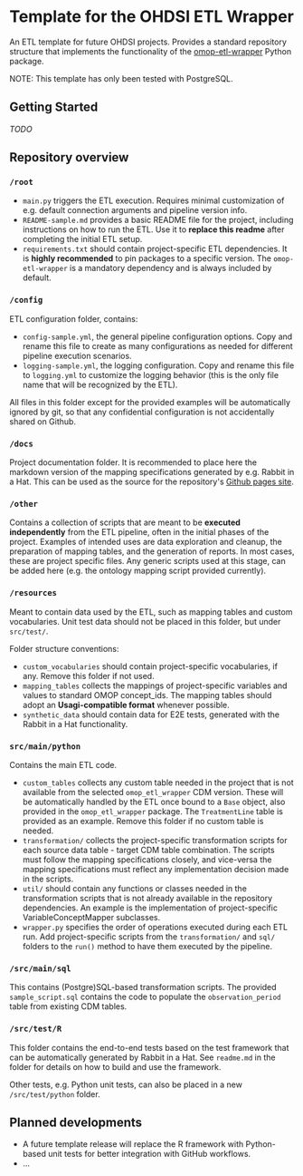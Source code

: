 # Template for the OHDSI ETL Wrapper
An ETL template for future OHDSI projects.
Provides a standard repository structure that implements the functionality of the [omop-etl-wrapper](https://github.com/thehyve/omop-etl-wrapper) Python package.

NOTE: This template has only been tested with PostgreSQL.

## Getting Started
_TODO_

## Repository overview

### `/root`
- `main.py` triggers the ETL execution. Requires minimal customization of e.g. default connection arguments and pipeline version info.
- `README-sample.md` provides a basic README file for the project, including instructions on how to run the ETL.
  Use it to **replace this readme** after completing the initial ETL setup.
- `requirements.txt` should contain project-specific ETL dependencies. It is **highly recommended** to pin packages to a specific version.
  The `omop-etl-wrapper` is a mandatory dependency and is always included by default.

### `/config`
ETL configuration folder, contains:
- `config-sample.yml`, the general pipeline configuration options. Copy and rename this file to create as many configurations as needed for different pipeline execution scenarios. 
- `logging-sample.yml`, the logging configuration. Copy and rename this file to `logging.yml` to customize the logging behavior (this is the only file name that will be recognized by the ETL).


All files in this folder except for the provided examples will be automatically ignored by git, so that any confidential configuration is not accidentally shared on Github. 

### `/docs`
Project documentation folder. It is recommended to place here the markdown version of the mapping specifications generated by e.g. Rabbit in a Hat. This can be used as the source for the repository's [Github pages site](https://help.github.com/en/github/working-with-github-pages/creating-a-github-pages-site).

### `/other`
Contains a collection of scripts that are meant to be **executed independently** from the ETL pipeline, often in the initial phases of the project. 
Examples of intended uses are data exploration and cleanup, the preparation of mapping tables, and the generation of reports.
In most cases, these are project specific files. Any generic scripts used at this stage, can be added here (e.g. the ontology mapping script provided currently).

### `/resources`
Meant to contain data used by the ETL, such as mapping tables and custom vocabularies.
Unit test data should not be placed in this folder, but under `src/test/`.

Folder structure conventions:
- `custom_vocabularies` should contain project-specific vocabularies, if any. Remove this folder if not used.
- `mapping_tables` collects the mappings of project-specific variables and values to standard OMOP concept_ids. 
The mapping tables should adopt an **Usagi-compatible format** whenever possible.
- `synthetic_data` should contain data for E2E tests, generated with the Rabbit in a Hat functionality.  

### `src/main/python`
Contains the main ETL code.
- `custom_tables` collects any custom table needed in the project that is not available from the selected `omop_etl_wrapper` CDM version. 
These will be automatically handled by the ETL once bound to a `Base` object, also provided in the `omop_etl_wrapper` package.
The `TreatmentLine` table is provided as an example. Remove this folder if no custom table is needed.
- `transformation/` collects the project-specific transformation scripts for each source data table - target CDM table combination.
The scripts must follow the mapping specifications closely, and vice-versa the mapping specifications must reflect any implementation decision made in the scripts.
- `util/` should contain any functions or classes needed in the transformation scripts that is not already available in the repository dependencies. 
An example is the implementation of project-specific VariableConceptMapper subclasses. 
- `wrapper.py` specifies the order of operations executed during each ETL run. 
Add project-specific scripts from the `transformation/` and `sql/` folders to the `run()` method to have them executed by the pipeline.

### `/src/main/sql`
This contains (Postgre)SQL-based transformation scripts. The provided `sample_script.sql` contains the code to populate the 
`observation_period` table from existing CDM tables.

### `/src/test/R`
This folder contains the end-to-end tests based on the test framework that can be automatically generated by Rabbit in a Hat.
See `readme.md` in the folder for details on how to build and use the framework.

Other tests, e.g. Python unit tests, can also be placed in a new `/src/test/python` folder.

## Planned developments
 - A future template release will replace the R framework with Python-based unit tests for better integration with GitHub workflows.
 - ...

